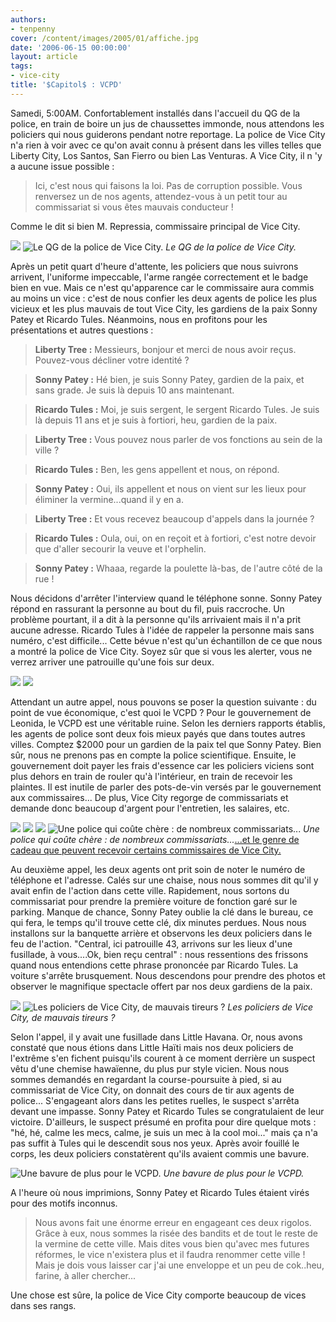 ```yaml
---
authors:
- tenpenny
cover: /content/images/2005/01/affiche.jpg
date: '2006-06-15 00:00:00'
layout: article
tags:
- vice-city
title: '$Capitol$ : VCPD'
---
```



Samedi, 5:00AM. Confortablement installés dans l'accueil du QG de la police, en train de boire un jus de chaussettes immonde, nous attendons les policiers qui nous guiderons pendant notre reportage. La police de Vice City n'a rien à voir avec ce qu'on avait connu à présent dans les villes telles que Liberty City, Los Santos, San Fierro ou bien Las Venturas. A Vice City, il n 'y a aucune issue possible :

> Ici, c'est nous qui faisons la loi. Pas de corruption possible. Vous renversez un de nos agents, attendez-vous à un petit tour au commissariat si vous êtes mauvais conducteur !

Comme le dit si bien&nbsp;M. Repressia, commissaire principal de Vice City.

![](/content/images/2005/01/commissariat5.jpg)
![Le QG de la police de Vice City.](/content/images/2005/01/commissariat5qg.jpg)
_Le QG de la police de Vice City._

Après un petit quart d'heure d'attente, les policiers que nous suivrons arrivent, l'uniforme impeccable, l'arme rangée correctement et le badge bien en vue. Mais ce n'est qu'apparence car le commissaire aura commis au moins un vice : c'est de nous confier les deux agents de police les plus vicieux et les plus&nbsp;mauvais de tout Vice City, les gardiens de la paix&nbsp;Sonny Patey et Ricardo Tules.&nbsp;Néanmoins, nous en profitons pour les présentations et autres questions :

> **Liberty Tree :** Messieurs, bonjour et merci de nous avoir reçus. Pouvez-vous décliner votre identité ?

> **Sonny Patey :** Hé bien, je suis Sonny Patey, gardien de la paix, et sans grade. Je suis là depuis 10 ans maintenant.

> **Ricardo Tules :** Moi, je suis sergent, le sergent Ricardo Tules. Je suis là depuis 11 ans et je suis à fortiori, heu, gardien de la paix.

> **Liberty Tree :** Vous pouvez nous parler de vos fonctions au sein de la ville ?

> **Ricardo Tules :** Ben, les gens appellent et nous, on répond.

> **Sonny Patey :** Oui, ils appellent et nous on vient sur les lieux pour éliminer la vermine...quand il y en a.

> **Liberty Tree :** Et vous recevez beaucoup d'appels dans la journée ?

> **Ricardo Tules :** Oula, oui, on en reçoit et à fortiori, c'est notre devoir que d'aller secourir la veuve et l'orphelin.

> **Sonny Patey :** Whaaa, regarde la poulette là-bas, de l'autre côté de la rue !

Nous décidons d'arrêter l'interview quand le téléphone sonne. Sonny Patey répond en rassurant la personne au bout du fil, puis raccroche. Un problème pourtant, il a dit à la personne qu'ils arrivaient mais il n'a prit aucune adresse. Ricardo Tules à l'idée de rappeler la personne mais sans numéro, c'est difficile... Cette bévue n'est qu'un échantillon de ce que nous a montré la police de Vice City. Soyez sûr que si vous les alerter, vous ne verrez arriver une patrouille qu'une fois sur deux.

![](/content/images/2005/01/voitureflic.jpg)
![](/content/images/2005/01/h_licovice.jpg)

Attendant un autre appel, nous pouvons se poser la question suivante : du point de vue économique, c'est quoi le VCPD ? Pour le gouvernement de Leonida, le VCPD est une véritable ruine. Selon les derniers rapports établis, les agents de police sont deux fois mieux payés que dans toutes autres villes. Comptez $2000 pour un gardien de la paix tel que Sonny Patey. Bien sûr, nous ne prenons pas en compte la police scientifique. Ensuite, le gouvernement doit payer les frais d'essence car les policiers viciens sont plus dehors en train de rouler qu'à l'intérieur, en train de recevoir les plaintes. Il est inutile de parler des pots-de-vin versés par le gouvernement aux commissaires... De plus, Vice City regorge de commissariats et demande donc beaucoup d'argent pour l'entretien, les salaires, etc.

![](/content/images/2005/01/commissariat1.jpg)
![](/content/images/2005/01/commissariat_2.jpg)
![](/content/images/2005/01/commissariat3.jpg)
![Une police qui coûte chère : de nombreux commissariats...](/content/images/2005/01/commissariat4.jpg)
_Une police qui coûte chère : de nombreux commissariats..._[...et le genre de cadeau que peuvent recevoir certains commissaires de Vice City.](/content/images/2005/01/le_friccestchic.jpg)

Au deuxième appel, les deux agents ont prit soin de noter le numéro de téléphone et l'adresse. Calés sur une chaise, nous nous sommes dit qu'il y avait enfin de l'action dans cette ville. Rapidement, nous sortons du commissariat pour prendre la première voiture de fonction garé sur le parking. Manque de chance, Sonny Patey oublie la clé dans le bureau, ce qui fera, le temps qu'il trouve cette clé, dix minutes perdues. Nous nous installons sur la banquette arrière et observons les deux policiers dans le feu de l'action. "Central, ici patrouille 43, arrivons sur les lieux d'une fusillade, à vous....Ok, bien reçu central" : nous ressentions des frissons quand nous entendions cette phrase prononcée par Ricardo Tules.&nbsp;La voiture&nbsp;s'arrête brusquement. Nous descendons pour prendre des photos et observer le magnifique spectacle&nbsp;offert par&nbsp;nos deux gardiens de la paix.

![](/content/images/2005/01/poursuite1.jpg)
![Les policiers de Vice City, de mauvais tireurs ?](/content/images/2005/01/poursuite2.jpg)
_Les policiers de Vice City, de mauvais tireurs ?_

Selon l'appel, il y avait une fusillade dans Little Havana. Or, nous avons constaté que nous étions dans Little Haïti mais nos deux policiers de l'extrême s'en fichent puisqu'ils courent à ce moment derrière un suspect vêtu d'une chemise hawaïenne, du plus pur style vicien. Nous nous sommes&nbsp;demandés en regardant la course-poursuite à pied, si au commissariat de Vice City, on donnait des cours de tir aux agents de police... S'engageant alors dans les petites ruelles, le suspect s'arrêta devant une impasse. Sonny Patey et Ricardo Tules se congratulaient de leur victoire. D'ailleurs, le suspect présumé en profita pour dire quelque mots : "hé, hé, calme les mecs, calme, je suis un mec à la cool moi..." mais ça n'a pas suffit à Tules qui le descendit sous nos yeux. Après avoir fouillé le corps, les deux policiers constatèrent qu'ils avaient commis une bavure.

![Une bavure de plus pour le VCPD.](/content/images/2005/01/mortsuspect.jpg)
_Une bavure de plus pour le VCPD._

A l'heure où nous imprimions, Sonny Patey et Ricardo Tules étaient virés pour des motifs inconnus.

> Nous avons fait une énorme erreur en engageant ces deux rigolos. Grâce à eux, nous sommes la risée des bandits et de tout le reste de la vermine de cette ville. Mais dites vous bien qu'avec mes futures réformes, le vice n'existera plus et il faudra renommer cette ville ! Mais je dois vous laisser car j'ai une enveloppe et un peu de cok..heu, farine, à aller chercher...

Une chose est sûre, la police de Vice City comporte beaucoup de vices dans ses rangs.